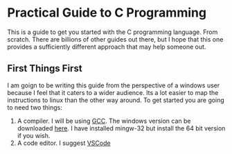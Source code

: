 # Practical Guide to C Programming

This is a guide to get you started with the C programming language. From scratch. There are billions of other guides out there, but I hope that this one provides a sufficiently different approach that may help someone out. 

## First Things First

I am goign to be writing this guide from the perspective of a windows user because I feel that it caters to a wider audience. Its a lot easier to map the instructions to linux than the other way around. To get started you are going to need two things:

1. A compiler. I will be using [GCC](https://gcc.gnu.org/). The windows version can be downloaded [here](http://mingw-w64.org/doku.php/download/win-builds). I have installed mingw-32 but install the 64 bit version if you wish.
2. A code editor. I suggest [VSCode](https://code.visualstudio.com/)

